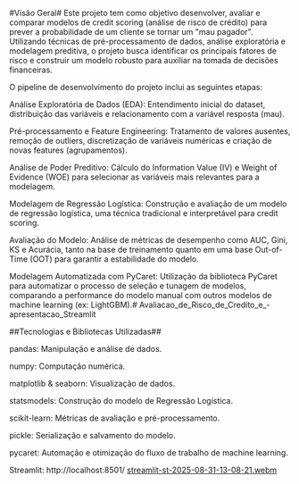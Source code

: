 #Visão Geral#
Este projeto tem como objetivo desenvolver, avaliar e comparar modelos de credit scoring (análise de risco de crédito) para prever a probabilidade de um cliente se tornar um "mau pagador". Utilizando técnicas de pré-processamento de dados, análise exploratória e modelagem preditiva, o projeto busca identificar os principais fatores de risco e construir um modelo robusto para auxiliar na tomada de decisões financeiras.

O pipeline de desenvolvimento do projeto inclui as seguintes etapas:

Análise Exploratória de Dados (EDA): Entendimento inicial do dataset, distribuição das variáveis e relacionamento com a variável resposta (mau).

Pré-processamento e Feature Engineering: Tratamento de valores ausentes, remoção de outliers, discretização de variáveis numéricas e criação de novas features (agrupamentos).

Análise de Poder Preditivo: Cálculo do Information Value (IV) e Weight of Evidence (WOE) para selecionar as variáveis mais relevantes para a modelagem.

Modelagem de Regressão Logística: Construção e avaliação de um modelo de regressão logística, uma técnica tradicional e interpretável para credit scoring.

Avaliação do Modelo: Análise de métricas de desempenho como AUC, Gini, KS e Acurácia, tanto na base de treinamento quanto em uma base Out-of-Time (OOT) para garantir a estabilidade do modelo.

Modelagem Automatizada com PyCaret: Utilização da biblioteca PyCaret para automatizar o processo de seleção e tunagem de modelos, comparando a performance do modelo manual com outros modelos de machine learning (ex: LightGBM).# Avaliacao_de_Risco_de_Credito_e_-apresentacao_Streamlit

##Tecnologias e Bibliotecas Utilizadas##

pandas: Manipulação e análise de dados.

numpy: Computação numérica.

matplotlib & seaborn: Visualização de dados.

statsmodels: Construção do modelo de Regressão Logística.

scikit-learn: Métricas de avaliação e pré-processamento.

pickle: Serialização e salvamento do modelo.

pycaret: Automação e otimização do fluxo de trabalho de machine learning.

Streamlit: http://localhost:8501/
[streamlit-st-2025-08-31-13-08-21.webm](https://github.com/user-attachments/assets/66b586cf-792d-40b8-af13-f96da2e0d8f5)
